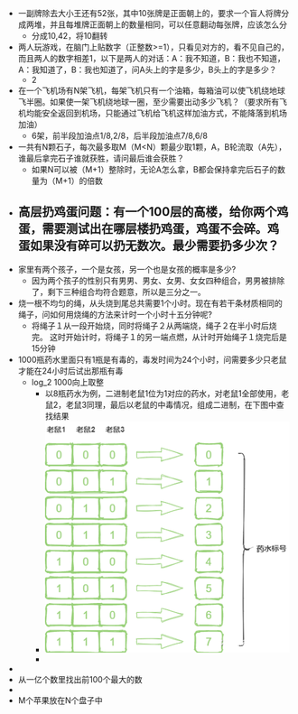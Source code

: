 - 一副牌除去大小王还有52张，其中10张牌是正面朝上的，要求一个盲人将牌分成两堆，并且每堆牌正面朝上的数量相同，可以任意翻动每张牌，应该怎么分
	- 分成10,42，将10翻转
- 两人玩游戏，在脑门上贴数字（正整数>=1），只看见对方的，看不见自己的，而且两人的数字相差1，以下是两人的对话：A：我不知道，B：我也不知道，A：我知道了，B：我也知道了，问A头上的字是多少，B头上的字是多少？
	- 2
- 在一个飞机场有N架飞机，每架飞机只有一个油箱，每箱油可以使飞机绕地球飞半圈。如果使一架飞机绕地球一圈，至少需要出动多少飞机？（要求所有飞机均能安全返回到机场，只能通过飞机给飞机这样加油方式，不能降落到机场加油）
	- 6架，前半段加油点1/8,2/8，后半段加油点7/8,6/8
- 一共有N颗石子，每次最多取M（M<N）颗最少取1颗，A，B轮流取（A先），谁最后拿完石子谁就获胜，请问最后谁会获胜？
	- 如果N可以被（M+1）整除时，无论A怎么拿，B都会保持拿完后石子的数量为（M+1）的倍数
- 高层扔鸡蛋问题：有一个100层的高楼，给你两个鸡蛋，需要测试出在哪层楼扔鸡蛋，鸡蛋不会碎。鸡蛋如果没有碎可以扔无数次。最少需要扔多少次？
	-
- 家里有两个孩子，一个是女孩，另一个也是女孩的概率是多少?
	- 因为两个孩子的性别只有男男、男女、女男、女女四种组合，男男被排除了，剩下三种组合均符合题意，所以是三分之一。
- 烧一根不均匀的绳，从头烧到尾总共需要1个小时。现在有若干条材质相同的绳子，问如何用烧绳的方法来计时一个小时十五分钟呢?
	- 将绳子１从一段开始烧，同时将绳子２从两端烧，绳子２在半小时后烧完。
	  这时开始计时，将绳子１的另一端点燃，从计时开始绳子１烧完后是15分钟
- 1000瓶药水里面只有1瓶是有毒的，毒发时间为24个小时，问需要多少只老鼠才能在24小时后试出那瓶有毒
	- log_2 1000向上取整
		- 以8瓶药水为例，二进制老鼠1位为1对应的药水，对老鼠1全部使用，老鼠2，老鼠3同理，最后以老鼠的中毒情况，组成二进制，在下图中查找结果
		- ![场景题_1.png](../assets/场景题_1_1676954771801_0.png)
		-
-
- 从一亿个数里找出前100个最大的数
-
- M个苹果放在N个盘子中